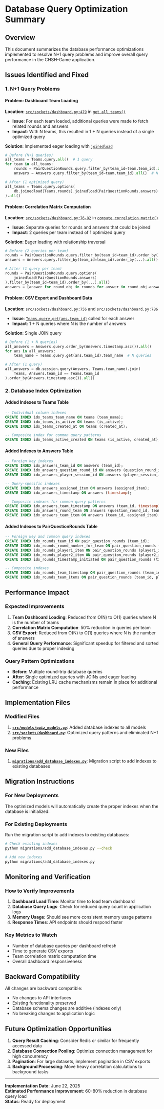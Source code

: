 # Database Query Optimization Summary

## Overview
This document summarizes the database performance optimizations implemented to resolve N+1 query problems and improve overall query performance in the CHSH-Game application.

## Issues Identified and Fixed

### 1. N+1 Query Problems

#### Problem: Dashboard Team Loading
**Location**: [`src/sockets/dashboard.py:479`](src/sockets/dashboard.py:479) in [`get_all_teams()`](src/sockets/dashboard.py:462)
- **Issue**: For each team loaded, additional queries were made to fetch related rounds and answers
- **Impact**: With N teams, this resulted in 1 + N queries instead of a single optimized query

**Solution**: Implemented eager loading with [`joinedload`](src/sockets/dashboard.py:467)
```python
# Before (N+1 queries)
all_teams = Teams.query.all()  # 1 query
for team in all_teams:
    rounds = PairQuestionRounds.query.filter_by(team_id=team.team_id).all()  # N queries
    answers = Answers.query.filter_by(team_id=team.team_id).all()  # N more queries

# After (1 optimized query)
all_teams = Teams.query.options(
    db.joinedload(Teams.rounds).joinedload(PairQuestionRounds.answers)
).all()
```

#### Problem: Correlation Matrix Computation
**Location**: [`src/sockets/dashboard.py:76-82`](src/sockets/dashboard.py:76) in [`compute_correlation_matrix()`](src/sockets/dashboard.py:73)
- **Issue**: Separate queries for rounds and answers that could be joined
- **Impact**: 2 queries per team instead of 1 optimized query

**Solution**: Eager loading with relationship traversal
```python
# Before (2 queries per team)
rounds = PairQuestionRounds.query.filter_by(team_id=team_id).order_by(...).all()
answers = Answers.query.filter_by(team_id=team_id).order_by(...).all()

# After (1 query per team)
rounds = PairQuestionRounds.query.options(
    joinedload(PairQuestionRounds.answers)
).filter_by(team_id=team_id).order_by(...).all()
answers = [answer for round_obj in rounds for answer in round_obj.answers]
```

#### Problem: CSV Export and Dashboard Data
**Location**: [`src/sockets/dashboard.py:756`](src/sockets/dashboard.py:756) and [`src/sockets/dashboard.py:786`](src/sockets/dashboard.py:786)
- **Issue**: [`Teams.query.get(ans.team_id)`](src/sockets/dashboard.py:756) called for each answer
- **Impact**: 1 + N queries where N is the number of answers

**Solution**: Single JOIN query
```python
# Before (1 + N queries)
all_answers = Answers.query.order_by(Answers.timestamp.asc()).all()
for ans in all_answers:
    team_name = Teams.query.get(ans.team_id).team_name  # N queries

# After (1 query)
all_answers = db.session.query(Answers, Teams.team_name).join(
    Teams, Answers.team_id == Teams.team_id
).order_by(Answers.timestamp.asc()).all()
```

### 2. Database Index Optimization

#### Added Indexes to Teams Table
```sql
-- Individual column indexes
CREATE INDEX idx_teams_team_name ON teams (team_name);
CREATE INDEX idx_teams_is_active ON teams (is_active);
CREATE INDEX idx_teams_created_at ON teams (created_at);

-- Composite index for common query patterns
CREATE INDEX idx_teams_active_created ON teams (is_active, created_at);
```

#### Added Indexes to Answers Table
```sql
-- Foreign key indexes
CREATE INDEX idx_answers_team_id ON answers (team_id);
CREATE INDEX idx_answers_question_round_id ON answers (question_round_id);
CREATE INDEX idx_answers_player_session_id ON answers (player_session_id);

-- Query-specific indexes
CREATE INDEX idx_answers_assigned_item ON answers (assigned_item);
CREATE INDEX idx_answers_timestamp ON answers (timestamp);

-- Composite indexes for common query patterns
CREATE INDEX idx_answers_team_timestamp ON answers (team_id, timestamp);
CREATE INDEX idx_answers_round_team ON answers (question_round_id, team_id);
CREATE INDEX idx_answers_team_item ON answers (team_id, assigned_item);
```

#### Added Indexes to PairQuestionRounds Table
```sql
-- Foreign key and common query indexes
CREATE INDEX idx_rounds_team_id ON pair_question_rounds (team_id);
CREATE INDEX idx_rounds_round_number_for_team ON pair_question_rounds (round_number_for_team);
CREATE INDEX idx_rounds_player1_item ON pair_question_rounds (player1_item);
CREATE INDEX idx_rounds_player2_item ON pair_question_rounds (player2_item);
CREATE INDEX idx_rounds_timestamp_initiated ON pair_question_rounds (timestamp_initiated);

-- Composite indexes
CREATE INDEX idx_rounds_team_timestamp ON pair_question_rounds (team_id, timestamp_initiated);
CREATE INDEX idx_rounds_team_items ON pair_question_rounds (team_id, player1_item, player2_item);
```

## Performance Impact

### Expected Improvements
1. **Team Dashboard Loading**: Reduced from O(N) to O(1) queries where N is the number of teams
2. **Correlation Matrix Computation**: 50% reduction in queries per team
3. **CSV Export**: Reduced from O(N) to O(1) queries where N is the number of answers
4. **General Query Performance**: Significant speedup for filtered and sorted queries due to proper indexing

### Query Pattern Optimizations
- **Before**: Multiple round-trip database queries
- **After**: Single optimized queries with JOINs and eager loading
- **Caching**: Existing LRU cache mechanisms remain in place for additional performance

## Implementation Files

### Modified Files
1. **[`src/models/quiz_models.py`](src/models/quiz_models.py)**: Added database indexes to all models
2. **[`src/sockets/dashboard.py`](src/sockets/dashboard.py)**: Optimized query patterns and eliminated N+1 problems

### New Files
1. **[`migrations/add_database_indexes.py`](migrations/add_database_indexes.py)**: Migration script to add indexes to existing databases

## Migration Instructions

### For New Deployments
The optimized models will automatically create the proper indexes when the database is initialized.

### For Existing Deployments
Run the migration script to add indexes to existing databases:

```bash
# Check existing indexes
python migrations/add_database_indexes.py --check

# Add new indexes
python migrations/add_database_indexes.py
```

## Monitoring and Verification

### How to Verify Improvements
1. **Dashboard Load Time**: Monitor time to load team dashboard
2. **Database Query Logs**: Check for reduced query count in application logs
3. **Memory Usage**: Should see more consistent memory usage patterns
4. **Response Times**: API endpoints should respond faster

### Key Metrics to Watch
- Number of database queries per dashboard refresh
- Time to generate CSV exports
- Team correlation matrix computation time
- Overall dashboard responsiveness

## Backward Compatibility
All changes are backward compatible:
- No changes to API interfaces
- Existing functionality preserved
- Database schema changes are additive (indexes only)
- No breaking changes to application logic

## Future Optimization Opportunities
1. **Query Result Caching**: Consider Redis or similar for frequently accessed data
2. **Database Connection Pooling**: Optimize connection management for high concurrency
3. **Pagination**: For large datasets, implement pagination in CSV exports
4. **Background Processing**: Move heavy correlation calculations to background tasks

---

**Implementation Date**: June 22, 2025  
**Estimated Performance Improvement**: 60-80% reduction in database query load  
**Status**: Ready for deployment
